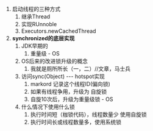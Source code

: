 1. 启动线程的三种方式
   1. 继承Thread
   2. 实现RUnnoble
   3. Executors.newCachedThread
2. **synchronized的底层实现**
   1. JDK早期的
      1. 重量级 - OS
   2. OS后来的改进锁升级的概念
      1. 我就是厕所所长（一，二）//文章，马士兵
   3. 访问sync(Object)  --- hotspot实现
      1. markord 记录这个线程ID(偏向锁)
      2. 如果有线程争用，升级为 自旋锁
      3. 自旋10次后，升级为重量级锁 - OS
   4. 什么情况下使用什么锁
      1. 执行时间短（枷锁代码），线程数量少 使用自旋锁
      2. 执行时间长或线程数量多，使用系统锁